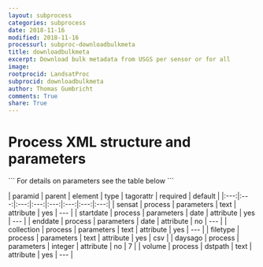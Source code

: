 ```yaml
---
layout: subprocess
categories: subprocess
date: 2018-11-16
modified: 2018-11-16
processurl: subproc-downloadbulkmeta
title: downloadbulkmeta
excerpt: Download bulk metadata from USGS per sensor or for all
image: 
rootprocid: LandsatProc
subprocid: downloadbulkmeta
author: Thomas Gumbricht
comments: True
share: True
---
```


<h1 class='foot-description'>Process XML structure and parameters</h1>
```
For details on parameters see the table below
<?xml version="1.0" ?>
<process>
  <!--Generated from python-->
  <userproj plotid="yourplotid" projectid="yourprojectid" siteid="yoursiteid" system="systemid" tractid="yourtractid" userid="youruserid"/>
  <period endday="DD" endmonth="MM" endyear="YYYY" seasonendday="DD" seasonendmonth="MM" seasonstartday="DD" seasonstartmonth="MM" startday="DD" startmonth="MM" startyear="YYYY" timestep="timestep"/>
  <parameters collection="txtstring" daysago="xyz" enddate="YYYYMMDD" filetype="txtstring" sensat="txtstring" startdate="YYYYMMDD"/>
  <dstpath volume="txtstring"/>
</process>
```

| paramid | parent | element | type | tagorattr | required | default |
|:---:|:---:|:---:|:---:|:---:|:---:|:---:|:---:|
| sensat | process | parameters | text | attribute | yes | --- |
| startdate | process | parameters | date | attribute | yes | --- |
| enddate | process | parameters | date | attribute | no | --- |
| collection | process | parameters | text | attribute | yes | --- |
| filetype | process | parameters | text | attribute | yes | csv |
| daysago | process | parameters | integer | attribute | no | 7 |
| volume | process | dstpath | text | attribute | yes | --- |
